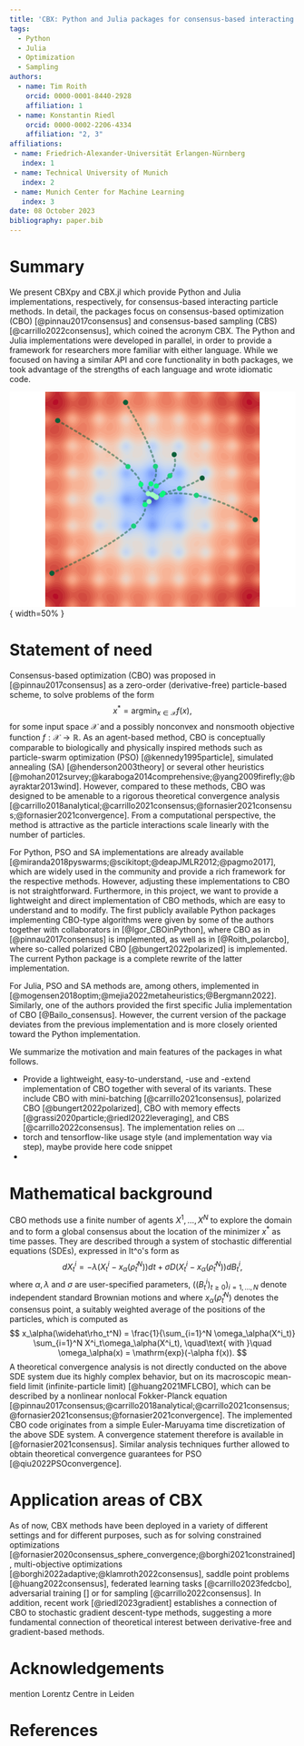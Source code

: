 ```yaml
---
title: 'CBX: Python and Julia packages for consensus-based interacting particle methods'
tags:
  - Python
  - Julia
  - Optimization
  - Sampling
authors:
  - name: Tim Roith
    orcid: 0000-0001-8440-2928
    affiliation: 1
  - name: Konstantin Riedl
    orcid: 0000-0002-2206-4334
    affiliation: "2, 3"
affiliations:
 - name: Friedrich-Alexander-Universität Erlangen-Nürnberg
   index: 1
 - name: Technical University of Munich
   index: 2
 - name: Munich Center for Machine Learning
   index: 3
date: 08 October 2023
bibliography: paper.bib
---
```


# Summary

We present CBXpy and CBX.jl which provide Python and Julia implementations, respectively, for consensus-based interacting particle methods. In detail, the packages focus on consensus-based optimization (CBO) [@pinnau2017consensus] and consensus-based sampling (CBS) [@carrillo2022consensus], which coined the acronym CBX. The Python and Julia implementations were developed in parallel, in order to provide a framework for researchers more familiar with either language. While we focused on having a similar API and core functionality in both packages, we took advantage of the strengths of each language and wrote idiomatic code.

![Visualization of a CBO run for the Ackley function [@ackley2012connectionist].](JOSS.png){ width=50% }

# Statement of need

Consensus-based optimization (CBO) was proposed in [@pinnau2017consensus] as a zero-order (derivative-free) particle-based scheme, to solve problems of the form
$$
x^* = \mathrm{argmin}_{x\in\mathcal{X}} f(x),
$$
for some input space $\mathcal{X}$ and a possibly nonconvex and nonsmooth objective function $f:\mathcal{X}\to\mathbb{R}$. As an agent-based method, CBO is conceptually comparable to biologically and physically inspired methods such as particle-swarm optimization (PSO) [@kennedy1995particle], simulated annealing (SA) [@henderson2003theory] or several other heuristics [@mohan2012survey;@karaboga2014comprehensive;@yang2009firefly;@bayraktar2013wind]. However, compared to these methods, CBO was designed to be amenable to a rigorous theoretical convergence analysis [@carrillo2018analytical;@carrillo2021consensus;@fornasier2021consensus;@fornasier2021convergence]. From a computational perspective, the method is attractive as the particle interactions scale linearly with the number of particles. 

For Python, PSO and SA implementations are already available [@miranda2018pyswarms;@scikitopt;@deapJMLR2012;@pagmo2017], which are widely used in the community and provide a rich framework for the respective methods. However, adjusting these implementations to CBO is not straightforward. Furthermore, in this project, we want to provide a lightweight and direct implementation of CBO methods, which are easy to understand and to modify. The first publicly available Python packages implementing CBO-type algorithms were given by some of the authors together with collaborators in [@Igor_CBOinPython], where CBO as in [@pinnau2017consensus] is implemented, as well as in [@Roith_polarcbo], where so-called polarized CBO [@bungert2022polarized] is implemented. The current Python package is a complete rewrite of the latter implementation.

For Julia, PSO and SA methods are, among others, implemented in [@mogensen2018optim;@mejia2022metaheuristics;@Bergmann2022]. Similarly, one of the authors provided the first specific Julia implementation of CBO [@Bailo_consensus]. However, the current version of the package deviates from the previous implementation and is more closely oriented toward the Python implementation.

We summarize the motivation and main features of the packages in what follows.

- Provide a lightweight, easy-to-understand, -use and -extend implementation of CBO together with several of its variants. These include CBO with mini-batching [@carrillo2021consensus], polarized CBO [@bungert2022polarized], CBO with memory effects [@grassi2020particle;@riedl2022leveraging], and CBS [@carrillo2022consensus]. The implementation relies on ...
- torch and tensorflow-like usage style (and implementation way via step), maybe provide here code snippet
- 

# Mathematical background

CBO methods use a finite number of agents $X^1,\dots,X^N$ to explore the domain and to form a global consensus about the location of the minimizer $x^*$ as time passes. They are described through a system of stochastic differential equations (SDEs), expressed in It\^o's form as
$$
dX^i_t = -\lambda (X^i_t-x_\alpha(\widehat\rho_t^N)) dt + \sigma D(X^i_t-x_\alpha(\widehat\rho_t^N)) dB^i_t,
$$
where $\alpha,\lambda$ and $\sigma$ are user-specified parameters, $((B^i_t)_{t\geq0})_{i=1,\dots,N}$ denote independent standard Brownian motions and where $x_\alpha(\widehat\rho_t^N)$ denotes the consensus point, a suitably weighted average of the positions of the particles, which is computed as
$$
x_\alpha(\widehat\rho_t^N) = \frac{1}{\sum_{i=1}^N \omega_\alpha(X^i_t)} \sum_{i=1}^N X^i_t\omega_\alpha(X^i_t), \quad\text{ with }\quad \omega_\alpha(x) = \mathrm{exp}(-\alpha f(x)).
$$
A theoretical convergence analysis is not directly conducted on the above SDE system due its highly complex behavior, but on its macroscopic mean-field limit (infinite-particle limit) [@huang2021MFLCBO], which can be described by a nonlinear nonlocal Fokker-Planck equation [@pinnau2017consensus;@carrillo2018analytical;@carrillo2021consensus;@fornasier2021consensus;@fornasier2021convergence]. The implemented CBO code originates from a simple Euler-Maruyama time discretization of the above SDE system. A convergence statement therefore is available in [@fornasier2021consensus].
Similar analysis techniques further allowed to obtain theoretical convergence guarantees for PSO [@qiu2022PSOconvergence].

# Application areas of CBX

As of now, CBX methods have been deployed in a variety of different settings and for different purposes, such as for solving constrained optimizations [@fornasier2020consensus_sphere_convergence;@borghi2021constrained], multi-objective optimizations [@borghi2022adaptive;@klamroth2022consensus], saddle point problems [@huang2022consensus], federated learning tasks [@carrillo2023fedcbo], adversarial training [] or for sampling [@carrillo2022consensus].
In addition, recent work [@riedl2023gradient] establishes a connection of CBO to stochastic gradient descent-type methods, suggesting a more fundamental connection of theoretical interest between derivative-free and gradient-based methods.

# Acknowledgements

mention Lorentz Centre in Leiden

# References
